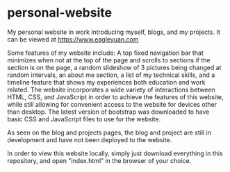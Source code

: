 # personal-website
My personal website in work introducing myself, blogs, and my projects. It can be viewed at https://www.eagleyuan.com

Some features of my website include: A top fixed navigation bar that minimizes when not at the top of the page and scrolls to sections if the section is on the page, a random slideshow of 3 pictures being changed at random intervals, an about me section, a list of my technical skills, and a timeline feature that shows my experiences both education and work related. The website incorporates a wide variety of interactions between HTML, CSS, and JavaScript in order to achieve the features of this website, while still allowing for convenient access to the website for devices other than desktop. The latest version of bootstrap was downloaded to have basic CSS and JavaScript files to use for the website.

As seen on the blog and projects pages, the blog and project are still in development and have not been deployed to the website.

In order to view this website locally, simply just download everything in this repository, and open "index.html" in the browser of your choice.
